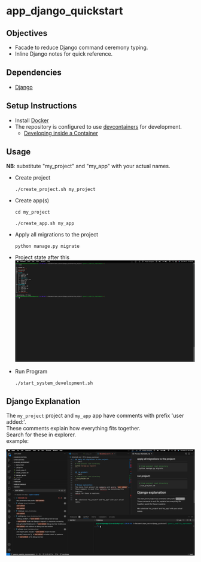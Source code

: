 # app_django_quickstart

## Objectives
- Facade to reduce Django command ceremony typing.
- Inline Django notes for quick reference.

## Dependencies
- [Django](https://www.djangoproject.com)

## Setup Instructions
- Install [Docker](https://docs.docker.com/get-started/)
- The repository is configured to use [devcontainers](https://containers.dev) for development.
    - [Developing inside a Container](https://code.visualstudio.com/docs/devcontainers/containers)

## Usage
**NB**: substitute "my_project" and "my_app" with your actual names.

- Create project
    ```shell
    ./create_project.sh my_project
    ```

- Create app(s)
    ```shell
    cd my_project
    ```

    ```shell
    ./create_app.sh my_app
    ```

- Apply all migrations to the project
    ```shell
    python manage.py migrate
    ```
- Project state after this
![start system output](./docs/directory_tree.png)

- Run Program
    ```shell
    ./start_system_development.sh
    ```

## Django Explanation
The `my_project` project and `my_app` app have comments with prefix 'user added:'. <br>
These comments explain how everything fits together. <br>
Search for these in explorer. <br>
example: <br>

![start system output](./docs/user_added_comments.png)
